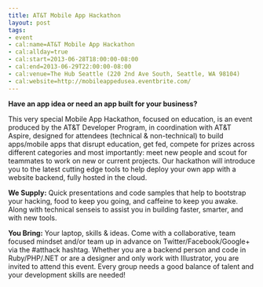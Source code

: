 ```yaml
---
title: AT&T Mobile App Hackathon
layout: post
tags:
- event
- cal:name=AT&T Mobile App Hackathon
- cal:allday=true
- cal:start=2013-06-28T18:00:00-08:00
- cal:end=2013-06-29T22:00:00-08:00
- cal:venue=The Hub Seattle (220 2nd Ave South, Seattle, WA 98104)
- cal:website=http://mobileappedusea.eventbrite.com/
---
```

**Have an app idea or need an app built for your business?**

This very special Mobile App Hackathon, focused on education, is an event produced by the AT&T Developer Program, in coordination with AT&T Aspire, designed for attendees (technical & non-technical) to build apps/mobile apps that disrupt education, get fed, compete for prizes across different categories and most importantly: meet new people and scout for teammates to work on new or current projects. Our hackathon will introduce you to the latest cutting edge tools to help deploy your own app with a website backend, fully hosted in the cloud.

**We Supply:** Quick presentations and code samples that help to bootstrap your hacking, food to keep you going, and caffeine to keep you awake. Along with technical senseis to assist you in building faster, smarter, and with new tools.

**You Bring:** Your laptop, skills & ideas. Come with a collaborative, team focused mindset and/or team up in advance on Twitter/Facebook/Google+ via the #atthack hashtag. Whether you are a backend person and code in Ruby/PHP/.NET or are a designer and only work with Illustrator, you are invited to attend this event. Every group needs a good balance of talent and your development skills are needed!
